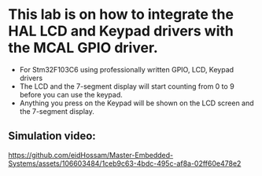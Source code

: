 # This lab is on how to integrate the HAL LCD and Keypad drivers with the MCAL GPIO driver. 
- For Stm32F103C6 using professionally written GPIO, LCD, Keypad drivers
- The LCD and the 7-segment display will start counting from 0 to 9 before you can use the keypad.
- Anything you press on the Keypad will be shown on the LCD screen and the 7-segment display.

## Simulation video:


https://github.com/eidHossam/Master-Embedded-Systems/assets/106603484/1ceb9c63-4bdc-495c-af8a-02ff60e478e2

